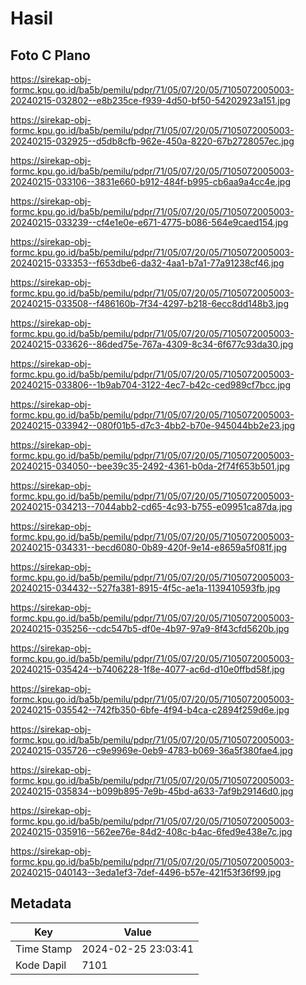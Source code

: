 # Hasil

## Foto C Plano

https://sirekap-obj-formc.kpu.go.id/ba5b/pemilu/pdpr/71/05/07/20/05/7105072005003-20240215-032802--e8b235ce-f939-4d50-bf50-54202923a151.jpg

https://sirekap-obj-formc.kpu.go.id/ba5b/pemilu/pdpr/71/05/07/20/05/7105072005003-20240215-032925--d5db8cfb-962e-450a-8220-67b2728057ec.jpg

https://sirekap-obj-formc.kpu.go.id/ba5b/pemilu/pdpr/71/05/07/20/05/7105072005003-20240215-033106--3831e660-b912-484f-b995-cb6aa9a4cc4e.jpg

https://sirekap-obj-formc.kpu.go.id/ba5b/pemilu/pdpr/71/05/07/20/05/7105072005003-20240215-033239--cf4e1e0e-e671-4775-b086-564e9caed154.jpg

https://sirekap-obj-formc.kpu.go.id/ba5b/pemilu/pdpr/71/05/07/20/05/7105072005003-20240215-033353--f653dbe6-da32-4aa1-b7a1-77a91238cf46.jpg

https://sirekap-obj-formc.kpu.go.id/ba5b/pemilu/pdpr/71/05/07/20/05/7105072005003-20240215-033508--f486160b-7f34-4297-b218-6ecc8dd148b3.jpg

https://sirekap-obj-formc.kpu.go.id/ba5b/pemilu/pdpr/71/05/07/20/05/7105072005003-20240215-033626--86ded75e-767a-4309-8c34-6f677c93da30.jpg

https://sirekap-obj-formc.kpu.go.id/ba5b/pemilu/pdpr/71/05/07/20/05/7105072005003-20240215-033806--1b9ab704-3122-4ec7-b42c-ced989cf7bcc.jpg

https://sirekap-obj-formc.kpu.go.id/ba5b/pemilu/pdpr/71/05/07/20/05/7105072005003-20240215-033942--080f01b5-d7c3-4bb2-b70e-945044bb2e23.jpg

https://sirekap-obj-formc.kpu.go.id/ba5b/pemilu/pdpr/71/05/07/20/05/7105072005003-20240215-034050--bee39c35-2492-4361-b0da-2f74f653b501.jpg

https://sirekap-obj-formc.kpu.go.id/ba5b/pemilu/pdpr/71/05/07/20/05/7105072005003-20240215-034213--7044abb2-cd65-4c93-b755-e09951ca87da.jpg

https://sirekap-obj-formc.kpu.go.id/ba5b/pemilu/pdpr/71/05/07/20/05/7105072005003-20240215-034331--becd6080-0b89-420f-9e14-e8659a5f081f.jpg

https://sirekap-obj-formc.kpu.go.id/ba5b/pemilu/pdpr/71/05/07/20/05/7105072005003-20240215-034432--527fa381-8915-4f5c-ae1a-1139410593fb.jpg

https://sirekap-obj-formc.kpu.go.id/ba5b/pemilu/pdpr/71/05/07/20/05/7105072005003-20240215-035256--cdc547b5-df0e-4b97-97a9-8f43cfd5620b.jpg

https://sirekap-obj-formc.kpu.go.id/ba5b/pemilu/pdpr/71/05/07/20/05/7105072005003-20240215-035424--b7406228-1f8e-4077-ac6d-d10e0ffbd58f.jpg

https://sirekap-obj-formc.kpu.go.id/ba5b/pemilu/pdpr/71/05/07/20/05/7105072005003-20240215-035542--742fb350-6bfe-4f94-b4ca-c2894f259d6e.jpg

https://sirekap-obj-formc.kpu.go.id/ba5b/pemilu/pdpr/71/05/07/20/05/7105072005003-20240215-035726--c9e9969e-0eb9-4783-b069-36a5f380fae4.jpg

https://sirekap-obj-formc.kpu.go.id/ba5b/pemilu/pdpr/71/05/07/20/05/7105072005003-20240215-035834--b099b895-7e9b-45bd-a633-7af9b29146d0.jpg

https://sirekap-obj-formc.kpu.go.id/ba5b/pemilu/pdpr/71/05/07/20/05/7105072005003-20240215-035916--562ee76e-84d2-408c-b4ac-6fed9e438e7c.jpg

https://sirekap-obj-formc.kpu.go.id/ba5b/pemilu/pdpr/71/05/07/20/05/7105072005003-20240215-040143--3eda1ef3-7def-4496-b57e-421f53f36f99.jpg


## Metadata

| Key        | Value               |
| ---------- | ------------------- |
| Time Stamp | 2024-02-25 23:03:41 |
| Kode Dapil | 7101                |




